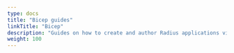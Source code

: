 ```yaml
---
type: docs
title: "Bicep guides"
linkTitle: "Bicep"
description: "Guides on how to create and author Radius applications via Bicep"
weight: 100
---
```





<!-- TODO: add links at bottom of page - 
also see: 
- bicep modules (under Operations.Templates)
- bicep templates (under Operations.Templates) -->